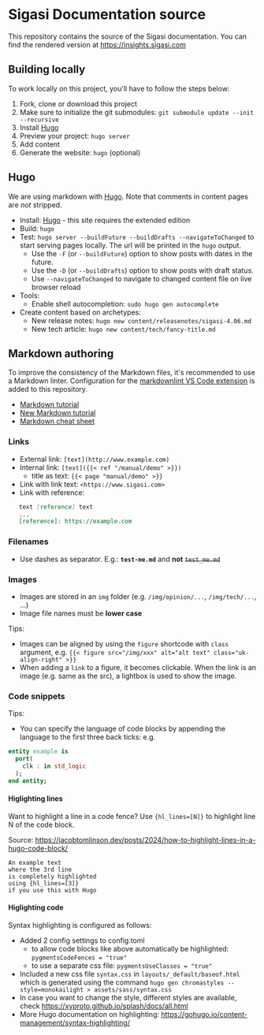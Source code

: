 # Sigasi Documentation source

This repository contains the source of the Sigasi documentation.
You can find the rendered version at <https://insights.sigasi.com>

## Building locally

To work locally on this project, you'll have to follow the steps below:

1. Fork, clone or download this project
1. Make sure to initialize the git submodules: `git submodule update --init --recursive`
1. Install [Hugo]
1. Preview your project: `hugo server`
1. Add content
1. Generate the website: `hugo` (optional)

## Hugo

We are using markdown with [Hugo]. Note that comments in content pages are _not_ stripped.

* Install: [Hugo] - this site requires the extended edition
* Build: `hugo`
* Test: `hugo server --buildFuture --buildDrafts --navigateToChanged` to start serving pages locally. The url will be printed in the `hugo` output.
  * Use the `-F` (or `--buildFuture`) option to show posts with dates in the future.
  * Use the `-D` (or `--buildDrafts`) option to show posts with draft status.
  * Use `--navigateToChanged` to navigate to changed content file on live browser reload
* Tools:
  * Enable shell autocompletion: `sudo hugo gen autocomplete`
* Create content based on archetypes:
  * New release notes: `hugo new content/releasenotes/sigasi-4.06.md`
  * New tech article: `hugo new content/tech/fancy-title.md`

## Markdown authoring

To improve the consistency of the Markdown files, it's recommended to use a Markdown linter.
Configuration for the [markdownlint VS Code extension] is added to this repository.

* [Markdown tutorial](http://markdowntutorial.com/)
* [New Markdown tutorial](http://commonmark.org/help/tutorial/index.html)
* [Markdown cheat sheet](https://github.com/adam-p/markdown-here/wiki/Markdown-Cheatsheet)

### Links

* External link: `[text](http://www.example.com)`
* Internal link: `[text]({{< ref "/manual/demo" >}})`
  * title as text: `{{< page "manual/demo" >}}`
* Link with link text: `<https://www.sigasi.com>`
* Link with reference:

```md
   text [reference] text
   ...
   [reference]: https://example.com
```

### Filenames

* Use dashes as separator. E.g.: **`test-me.md`** and **not** ~~`test_me.md`~~

### Images

* Images are stored in an `img` folder (e.g. `/img/opinion/...`, `/img/tech/...`, ...)
* Image file names must be **lower case**

Tips:

* Images can be aligned by using the `figure` shortcode with `class` argument, e.g. `{{< figure src="/img/xxx" alt="alt text" class="uk-align-right" >}}`
* When adding a `link` to a figure, it becomes clickable. When the link is an image (e.g. same as the src), a lightbox is used to show the image.

### Code snippets

Tips:

* You can specify the language of code blocks by appending the language to the first three back ticks: e.g.

```vhdl
entity example is
  port(
    clk : in std_logic
  );
end entity;
```

#### Higlighting lines

Want to highlight a line in a code fence? Use `{hl_lines=[N]}` to highlight line N of the code block.

Source: <https://jacobtomlinson.dev/posts/2024/how-to-highlight-lines-in-a-hugo-code-block/>

```text {hl_lines=[3]}
An example text
where the 3rd line
is completely highlighted
using {hl_lines=[3]}
if you use this with Hugo
```

#### Higlighting code

Syntax highlighting is configured as follows:

* Added 2 config settings to config.toml
  * to allow code blocks like above automatically be highlighted: `pygmentsCodeFences = "true"`
  * to use a separate css file: `pygmentsUseClasses = "true"`
* Included a new css file `syntax.css` in `layouts/_default/baseof.html` which is generated using the command `hugo gen chromastyles --style=monokailight > assets/sass/syntax.css`
* In case you want to change the style, different styles are available, check <https://xyproto.github.io/splash/docs/all.html>
* More Hugo documentation on highlighting: <https://gohugo.io/content-management/syntax-highlighting/>

[Hugo]: https://gohugo.io/
[markdownlint VS Code extension]: https://marketplace.visualstudio.com/items?itemName=DavidAnson.vscode-markdownlint
